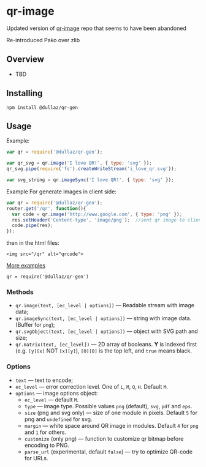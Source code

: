 qr-image
========


Updated version of [qr-image](https://github.com/alexeyten/qr-image) repo that seems to have been abandoned

Re-introduced Pako over zlib

Overview
--------

  * TBD

Installing
-----

```shell
npm install @dullaz/qr-gen
```

Usage
-----

Example:
```javascript
var qr = require('@dullaz/qr-gen');

var qr_svg = qr.image('I love QR!', { type: 'svg' });
qr_svg.pipe(require('fs').createWriteStream('i_love_qr.svg'));

var svg_string = qr.imageSync('I love QR!', { type: 'svg' });
```

Example For generate images in client side:
```javascript in your app.js
var qr = require('@dullaz/qr-gen');
router.get('/qr', function(){
  var code = qr.image('http://www.google.com', { type: 'png' });
  res.setHeader('Content-type', 'image/png');  //sent qr image to client side
  code.pipe(res);
});
```
then in the html files:
```
<img src="/qr" alt="qrcode">
```

[More examples](./examples)

`qr = require('@dullaz/qr-gen')`

### Methods

  * `qr.image(text, [ec_level | options])` — Readable stream with image data;
  * `qr.imageSync(text, [ec_level | options])` — string with image data. (Buffer for `png`);
  * `qr.svgObject(text, [ec_level | options])` — object with SVG path and size;
  * `qr.matrix(text, [ec_level])` — 2D array of booleans. __Y__ is indexed first (e.g. `[y][x]` NOT `[x][y]`), `[0][0]` is the top left, and `true` means black.


### Options

  * `text` — text to encode;
  * `ec_level` — error correction level. One of `L`, `M`, `Q`, `H`. Default `M`.
  * `options` — image options object:
    * `ec_level` — default `M`.
    * `type` — image type. Possible values `png` (default), `svg`, `pdf` and `eps`.
    * `size` (png and svg only) — size of one module in pixels. Default `5` for png and `undefined` for svg.
    * `margin` — white space around QR image in modules. Default `4` for `png` and `1` for others.
    * `customize` (only png) — function to customize qr bitmap before encoding to PNG.
    * `parse_url` (experimental, default `false`) — try to optimize QR-code for URLs.
